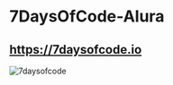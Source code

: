 # 7DaysOfCode-Alura

## https://7daysofcode.io

![7daysofcode](https://user-images.githubusercontent.com/70075723/159817029-7d03cff0-599a-4837-8bcb-7c23a4da69aa.png)
